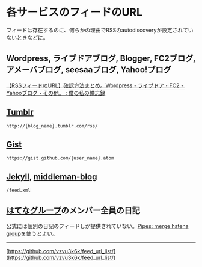 # 各サービスのフィードのURL

フィードは存在するのに、何らかの理由でRSSのautodiscoveryが設定されていないときなどに。

## Wordpress, ライブドアブログ, Blogger, FC2ブログ, アメーバブログ, seesaaブログ, Yahoo!ブログ

[【RSSフィードのURL】確認方法まとめ。Wordpress・ライブドア・FC2・Yahooブログ・その他。 : 僕の私の備忘録](http://blog.livedoor.jp/net_scope-diary/archives/7295120.html)

## [Tumblr](https://www.tumblr.com/)

`http://{blog_name}.tumblr.com/rss/`

## [Gist](https://gist.github.com/)

`https://gist.github.com/{user_name}.atom`

## [Jekyll](http://jekyllrb.com/), [middleman-blog](https://github.com/middleman/middleman-blog/)

`/feed.xml`

## [はてなグループ](http://g.hatena.ne.jp/)のメンバー全員の日記

公式には個別の日記のフィードしか提供されていない。[Pipes: merge hatena group](http://pipes.yahoo.com/pipes/pipe.info?_id=TssmX7bb2xGYLar_l7okhQ)を使うとよい。

---

[https://github.com/vzvu3k6k/feed_url_list/](https://github.com/vzvu3k6k/feed_url_list/)
